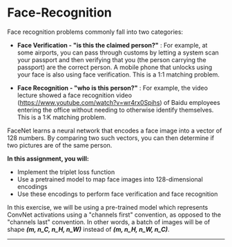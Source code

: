 # Face-Recognition

Face recognition problems commonly fall into two categories:

- **Face Verification - "is this the claimed person?"** : For example, at some airports, you can pass through customs by letting a system scan your passport and then verifying that you (the person carrying the passport) are the correct person. A mobile phone that unlocks using your face is also using face verification. This is a 1:1 matching problem.

- **Face Recognition - "who is this person?"** : For example, the video lecture showed a face recognition video (https://www.youtube.com/watch?v=wr4rx0Spihs) of Baidu employees entering the office without needing to otherwise identify themselves. This is a 1:K matching problem.

FaceNet learns a neural network that encodes a face image into a vector of 128 numbers. By comparing two such vectors, you can then determine if two pictures are of the same person.

**In this assignment, you will:**
- Implement the triplet loss function
- Use a pretrained model to map face images into 128-dimensional encodings
- Use these encodings to perform face verification and face recognition 


In this exercise, we will be using a pre-trained model which represents ConvNet activations using a "channels first" convention, as opposed to the "channels last" convention. In other words, a batch of images will be of shape __*(m, n_C, n_H, n_W)*__ instead of __*(m, n_H, n_W, n_C)*__.

***
